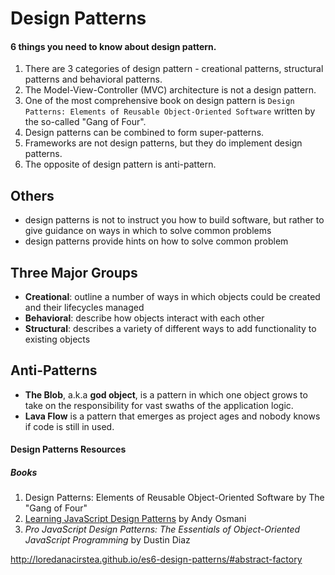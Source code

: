 # Design Patterns

#### 6 things you need to know about design pattern.

1. There are 3 categories of design pattern - creational patterns, structural patterns and behavioral patterns.
2. The Model-View-Controller (MVC) architecture is not a design pattern.
3. One of the most comprehensive book on design pattern is `Design Patterns: Elements of Reusable Object-Oriented Software` written by the so-called "Gang of Four".
4. Design patterns can be combined to form super-patterns.
5. Frameworks are not design patterns, but they do implement design patterns.
6. The opposite of design pattern is anti-pattern.

## Others
- design patterns is not to instruct you how to build software, but rather to give guidance on ways in which to solve common problems
- design patterns provide hints on how to solve common problem

## Three Major Groups

- __Creational__: outline a number of ways in which objects could be created and their lifecycles managed
- __Behavioral__: describe how objects interact with each other
- __Structural__: describes a variety of different ways to add functionality to existing objects

## Anti-Patterns

- __The Blob__, a.k.a __god object__, is a pattern in which one object grows to take on the responsibility for vast swaths of the application logic.
- __Lava Flow__ is a pattern that emerges as project ages and nobody knows if code is still in used.


#### Design Patterns Resources

##### Books

1. Design Patterns: Elements of Reusable Object-Oriented Software by The "Gang of Four"
2. [Learning JavaScript Design Patterns](https://addyosmani.com/resources/essentialjsdesignpatterns/book/) by Andy Osmani
3. *Pro JavaScript Design Patterns: The Essentials of Object-Oriented JavaScript Programming* by Dustin Diaz

http://loredanacirstea.github.io/es6-design-patterns/#abstract-factory